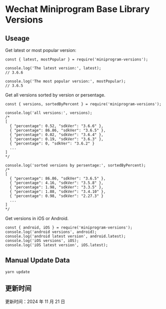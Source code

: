 
# Wechat Miniprogram Base Library Versions

## Useage

Get latest or most popular version:

```;
const { latest, mostPopular } = require('miniprogram-versions');

console.log('The latest version:', latest);
// 3.6.6

console.log('The most popular version:', mostPopular);
// 3.6.5

```

Get all versions sorted by version or persentage.

```
const { versions, sortedByPercent } = require('miniprogram-versions');

console.log('all versions:', versions);
/*
[
  { "percentage": 0.52, "sdkVer": "3.6.6" },
  { "percentage": 86.86, "sdkVer": "3.6.5" },
  { "percentage": 0.02, "sdkVer": "3.6.4" },
  { "percentage": 0.19, "sdkVer": "3.6.3" },
  { "percentage": 0, "sdkVer": "3.6.2" }
  ...
]
*/

console.log('sorted versions by persentage:', sortedByPercent);
/*
[
  { "percentage": 86.86, "sdkVer": "3.6.5" },
  { "percentage": 4.16, "sdkVer": "3.5.8" },
  { "percentage": 1.98, "sdkVer": "3.3.5" },
  { "percentage": 1.88, "sdkVer": "3.4.10" },
  { "percentage": 0.98, "sdkVer": "2.27.3" }
  ...
]
*/
```

Get versions in iOS or Android.

```
const { android, iOS } = require('miniprogram-versions');
console.log('android versions', android);
console.log('android latest version', android.latest);
console.log('iOS versions', iOS);
console.log('iOS latest version', iOS.latest);
```

## Manual Update Data

```
yarn update
```

## 更新时间

更新时间：2024 年 11 月 21 日
